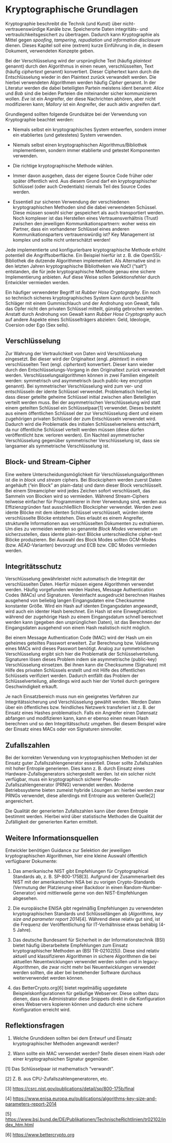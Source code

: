 # Kryptographische Grundlagen

Kryptographie beschreibt die Technik (und Kunst) über
nicht-vertrauenswürdige Kanäle bzw. Speicherorte Daten integritäts- und
vertraulichkeitsgesichert zu übertragen. Dadurch kann Kryptographie als
Mittel gegen *spoofing*, *tampering*, *repudiation* und *information
disclosure* dienen. Dieses Kapitel soll eine (extrem) kurze Einführung
in die, in diesem Dokument, verwendeten Konzepte geben.

Bei der Verschlüsselung wird der ursprüngliche Text (häufig *plaintext*
genannt) durch den Algorithmus in einen neuen, verschlüsselten, Text
(häufig *ciphertext* genannt) konvertiert. Dieser Ciphertext kann durch
die Entschlüsselung wieder in den Plaintext zurück verwandelt werden.
Die hierbei verwendeten Algorithmen werden häufig *Cipher* genannt. In
der Literatur werden die dabei beteiligten Partein meistens ident
benannt: *Alice* und *Bob* sind die beiden Parteien die miteinander
sicher kommunizieren wollen. *Eve* ist ein Angreifer, der diese
Nachrichten abhören, aber nicht modifizieren kann; *Mallory* ist ein
Angreifer, der auch aktiv angreifen darf.

Grundlegend sollten folgende Grundsätze bei der Verwendung von
Kryptographie beachtet werden:

-   Niemals selbst ein kryptographisches System entwerfen, sondern immer
    ein etabliertes (und getestetes) System verwenden.

-   Niemals selbst einen kryptographischen Algorithmus/Bibliothek
    implementieren, sondern immer etablierte und getestet Komponenten
    verwenden.

-   Die richtige kryptographische Methode wählen.

-   Immer davon ausgehen, dass der eigene Source Code früher oder später
    öffentlich wird. Aus diesem Grund darf ein kryptographischer
    Schlüssel (oder auch Credentials) niemals Teil des Source Codes
    werden.

-   Essentiell zur sicheren Verwendung der verschiedenen
    kryptographischen Methoden sind die dabei verwendeten Schüssel.
    Diese müssen sowohl sicher gespeichert als auch transportiert
    werden. Noch komplexer ist das Herstellen eines Vertrauensverhältnis
    (Trust) zwischen den jeweiligen Kommunikationspartnern: woher weiss
    ein Partner, dass ein vorhandener Schlüssel eines anderen
    Kommunikationsparters vertrauenswürdig ist? Key Management ist
    komplex und sollte nicht unterschätzt werden!

Jede implementierte und konfigurierbare kryptographische Methode erhöht
potentiell die Angriffsoberfläche. Ein Beispiel hierfür ist z. B. die
OpenSSL-Bibliothek die dutzende Algorithmen implementiert. Als
Alternative sind in den letzten Jahren kryptographische Bibliotheken wie
*NaCl* (“salt”) entstanden, die für jede kryptographische Methode genau
eine sichere Implementierung anbieten. Auf diese Weise sollen
Selektionsfehler durch Entwickler vermieden werden.

Ein häufiger verwendeter Begriff ist *Rubber Hose Cryptography*. Ein
noch so technisch sicheres kryptographisches System kann durch bezahlte
Schläger mit einem Gummischlauch und der Androhung von Gewalt, falls das
Opfer nicht den privaten Schlüssel mitteilt, günstig gebrochen werden.
Anstatt durch Androhung von Gewalt kann *Rubber Hose Cryptography* auch
auf andere Aspekte eines Schlüsselträgers abzielen: Geld, Ideologie,
Coersion oder Ego (Sex sells).

## Verschlüsselung

Zur Wahrung der Vertraulichkeit von Daten wird Verschlüsselung
eingesetzt. Bei dieser wird der Originaltext (engl. *plaintext*) in
einen verschlüsselten Text (engl. *ciphertext*) konvertiert. Dieser kann
wieder durch den Entschlüsselungs-Vorgang in den Originaltext zurück
verwandelt werden. Verschlüsselungsalgorithmen können in zwei Familien
eingeteilt werden: symmetrisch und asymmetrisch (auch public-key
encryption genannt). Bei symmetrischer Verschlüsselung wird zum ver- und
entschlüsseln der idente Schlüssel verwendet. Problematisch hierbei ist,
dass dieser geteilte geheime Schlüssel initial zwischen allen
Beteiligten verteilt werden muss. Bei der asymmetrischen Verschlüsselung
wird statt einem geteilten Schlüssel ein Schlüsselpaar[1] verwendet.
Dieses besteht aus einem öffentlichen Schlüssel der zur Verschlüsselung
dient und einem zugehörigen privaten Schlüssel der zum Entschlüsseln
verwendet wird. Dadurch wird die Problematik des initialen
Schlüsselverteilens entschärft, da nur öffentliche Schlüssel verteilt
werden müssen (diese dürfen veröffentlicht bzw. verloren werden). Ein
Nachteil asymmetrischer Verschlüsselung gegenüber symmetrischer
Verschlüsselung ist, dass sie langsamer als symmetrische Verschlüsselung
ist.

## Block- und Stream-Cipher

Eine weitere Unterscheidungsmöglichkeit für Verschlüsselungsalgorithmen
ist die in *block* und *stream* ciphers. Bei Blockciphern werden zuerst
Daten angehäuft (“ein Block” an plain-data) und dann dieser Block
verschlüsselt. Bei einem Streamcipher wird jedes Zeichen sofort
verschlüsselt, das Sammeln von Blocken wird so vermieden. Während
Stream-Ciphers teilweise einfacher für Programmierer in ihrer Verwendung
sind, werden aus Effizienzgründen fast ausschließlich Blockcipher
verwendet. Werden zwei idente Blöcke mit dem identen Schlüssel
verschlüsselt, würden idente verschlüsselte Blöcke entstehen. Dies
erlaubt es einem Angreifer, strukturelle Informationen aus
verschlüsselten Dokumenten zu extrahieren. Um dies zu vermeiden werden
so genannte *Block Modes* verwendet um sicherzustellen, dass idente
plain-text Blöcke unterschiedliche cipher-text Blöcke produzieren. Bei
Auswahl des Block Modes sollten GCM-Modes (bzw. AEAD-Varianten)
bevorzugt und ECB bzw. CBC Modes vermieden werden.

## Integritätsschutz

Verschlüsselung gewährleistet nicht automatisch die Integrität der
verschlüsselten Daten. Hierfür müssen eigene Algorithmen verwendet
werden. Häufig vorgefunden werden Hashes, Message Authentication Codes
(MACs) und Signaturen. Vereinfacht ausgedruckt berechnen Hashes
ausgehend von beliebig langen Eingangsdaten eine Checksumme konstanter
Größe. Wird ein Hash auf identen Eingangsdaten angewandt, wird auch ein
identer Hash berechnet. Ein Hash ist eine Einwegfunktion: während der
zugehörige Hash zu einem Eingangsdatum schnell berechnet werden kann
(gegeben den ursprünglichen Daten), ist das Berechnen der Eingangsdaten
ausgehend von einem Hash realistisch nicht möglich.

Bei einem Message Authentication Code (MAC) wird der Hash um ein
geheimes geteiltes Passwort erweitert. Zur Berechnung bzw. Validierung
eines MACs wird dieses Passwort benötigt. Analog zur symmetrischen
Verschlüsselung ergibt sich hier die Problematik der
Schlüsselverteilung. Signaturen lösen dieses Problem indem sie
asymmetrische (public-key) Verschlüsselung einsetzen. Bei ihnen kann die
Checksumme (Signature) mit Hilfe des privaten Schlüssels erstellt und
mit Hilfe des öffentlichen Schlüssels verifiziert werden. Dadurch
entfällt das Problem der Schlüsselverteilung, allerdings wird auch hier
der Vorteil durch geringere Geschwindigkeit erkauft.

Je nach Einsatzbereich muss nun ein geeignetes Verfahren zur
Integritätssicherung und Verschlüsselung gewählt werden. Werden Daten
über ein öffentliches bzw. feindliches Netzwerk transferiert ist z. B.
der Einsatz eines Hashes problematisch. Falls ein Angreifer einen
Datensatz abfangen und modifizieren kann, kann er ebenso einen neuen
Hash berechnen und so den Integritätsschutz umgehen. Bei diesem Beispiel
wäre der Einsatz eines MACs oder von Signaturen sinnvoller.

## Zufallszahlen

Bei der korrekten Verwendung von kryptographischen Methoden ist der
Einsatz guter Zufallszahlengenerator essentiell. Dieser sollte
Zufallszahlen mit hoher Entropie generieren. Dies kann z. B. durch
Einsatz eines Hardware-Zufallsgenerators sichergestellt werden. Ist ein
solcher nicht verfügbar, muss ein kryptographisch sicherer
Pseudo-Zufallszahlengenerator (PRNG) verwendet werden. Moderne
Betriebssysteme bieten zumeist hybride Lösungen an: hierbei werden zwar
PRNGs verwendet, diese allerdings mit Entropie aus weiteren Quelle[2]
angereichert.

Die Qualität der generierten Zufallszahlen kann über deren Entropie
bestimmt werden. Hierbei wird über statistische Methoden die Qualität
der Zufälligkeit der generierten Karten ermittelt.

## Weitere Informationsquellen

Entwickler benötigen Guidance zur Selektion der jeweiligen
kryptographischen Algorithmen, hier eine kleine Auswahl öffentlich
verfügbarer Dokumente:

1.  Das amerikanische NIST gibt Empfehlungen für Cryptographical
    Standards ab, z. B. SP-800-175B[3]. Aufgrund der Zusammenarbeit des
    NIST mit der amerikanischen NSA bei zu vorigen Crypto-Standards
    (Vermutung der Platzierung einer Backdoor in einen
    Random-Number-Generator) wird mittlerweile gerne von den
    NIST-Empfehlungen abgesehen.

2.  Die europäische ENISA gibt regelmäßig Empfehlungen zu verwendeten
    kryptographischen Standards und Schlüssellängen ab (*Algorithms, key
    size and parameter report 2014*[4]. Während diese relativ gut sind,
    ist die Frequenz der Veröffentlichung für IT-Verhältnisse etwas
    behäbig (4-5 Jahre).

3.  Das deutsche Bundesamt für Sicherheit in der Informationstechnik
    (BSI) bietet häufig überarbeitete Empfehlungen zum Einsatz
    kryptographischer Methoden an (BSI TR-02102[5]). Diese sind relativ
    aktuell und klassifizieren Algorithmen in sichere Algorithmen die
    bei aktuellen Neuentwicklungen verwendet werden sollen und in
    legacy-Algorithmen, die zwar nicht mehr bei Neuentwicklungen
    verwendet werden sollten, die aber bei bestehender Software durchaus
    weiterverwendet werden können.

4.  das BetterCrypto.org[6] bietet regelmäßig upgedatete
    Beispielskonfigurationen für geläufige Webserver. Diese sollten dazu
    dienen, dass ein Administrator diese Snippets direkt in die
    Konfiguration eines Webservers kopieren können und dadurch eine
    sichere Konfiguration erreicht wird.

## Reflektionsfragen

1.  Welche Grundideen sollten bei dem Entwurf und Einsatz
    kryptographischer Methoden angewandt werden?

2.  Wann sollte ein MAC verwendet werden? Stelle diesen einem Hash oder
    einer kryptographsichen Signatur gegenüber.

[1] Das Schlüsselpaar ist mathematisch “verwandt”.

[2] Z. B. aus CPU-Zufallszahlengeneratoren, etc.

[3] <https://csrc.nist.gov/publications/detail/sp/800-175b/final>

[4] <https://www.enisa.europa.eu/publications/algorithms-key-size-and-parameters-report-2014>

[5] <https://www.bsi.bund.de/DE/Publikationen/TechnischeRichtlinien/tr02102/index_htm.html>

[6] <https://www.bettercrypto.org>
